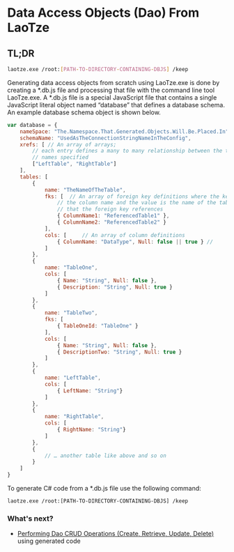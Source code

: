 ﻿# Data Access Objects (Dao) From LaoTze

## TL;DR
```bash
laotze.exe /root:[PATH-TO-DIRECTORY-CONTAINING-DBJS] /keep
```

Generating data access objects from scratch using LaoTze.exe is done by creating a *.db.js 
file and processing that file with the command line tool LaoTze.exe.  A *.db.js 
file is a special JavaScript file that contains a single JavaScript literal object 
named “database” that defines a database schema.  An example database schema object
is shown below.

```javascript
var database = {
	nameSpace: "The.Namespace.That.Generated.Objects.Will.Be.Placed.In",
	schemaName: "UsedAsTheConnectionStringNameInTheConfig",
	xrefs: [ // An array of arrays; 
		// each entry defines a many to many relationship between the table 					
		// names specified
		["LeftTable", "RightTable"]
	],
	tables: [
		{
			name: "TheNameOfTheTable",
			fks: [ 	// An array of foreign key definitions where the key is 
				// the column name and the value is the name of the table 
				// that the foreign key references
				{ ColumnName1: "ReferencedTable1" },
				{ ColumnName2: "ReferencedTable2" }
			],
			cols: [ 	// An array of column definitions
				{ ColumnName: "DataType", Null: false || true } // 
			]
		},
		{
			name: "TableOne",
			cols: [ 	
				{ Name: "String", Null: false },
				{ Description: "String", Null: true }
			]
		},
		{
			name: "TableTwo",
			fks: [
				{ TableOneId: "TableOne" }
			],
			cols: [
				{ Name: "String", Null: false },
				{ DescriptionTwo: "String", Null: true }
			]
		},
		{
			name: "LeftTable",
			cols: [
				{ LeftName: "String"}
			]
		},
		{
			name: "RightTable",
			cols: [
				{ RightName: "String"}
			]
		},
		{		
			// … another table like above and so on
		}		
	]
}
```

To generate C# code from a *.db.js file use the following command:

`laotze.exe /root:[PATH-TO-DIRECTORY-CONTAINING-DBJS] /keep`

### What's next?
- [Performing Dao CRUD Operations (Create, Retrieve, Update, Delete)](../../DaoRef/) using generated code
